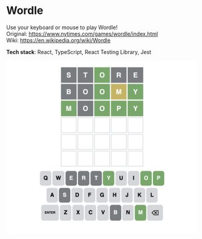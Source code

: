 # Wordle

Use your keyboard or mouse to play Wordle!\
Original: https://www.nytimes.com/games/wordle/index.html \
Wiki: https://en.wikipedia.org/wiki/Wordle

**Tech stack**: React, TypeScript, React Testing Library, Jest

![Screenshot](public/screenshot.png)

